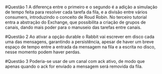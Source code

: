 #Questão 1
    A diferença entre o primeiro e o segundo é a adição a simulação de tempo feita para resolver cada tarefa da fila, e a divisão entre vários consumers, introduzindo o conceito de Roud Robin.
    No terceiro tutorial entra a abstração do Exchange, que possibilita a criação de grupos de canais, dando mais poder para o manuseio das tarefas entre canais.

#Questão 2
    Ao ativar a opção durable o Rabbit vai escrever em disco cada uma das mensagens, garantindo a persistência, apesar de haver um breve espaço de tempo entre a entrada da mensagem na fila e a escrita no disco, nesse momento podem haver perdas.

#Questão 3
    Poderia-se usar de um canal com ack ativo, de modo que apenas quando o ack for enviado a mensagem será removida da fila.